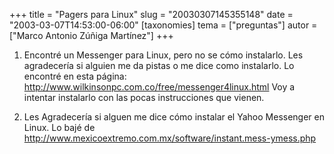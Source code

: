 +++
title = "Pagers para Linux"
slug = "20030307145355148"
date = "2003-03-07T14:53:00-06:00"
[taxonomies]
tema = ["preguntas"]
autor = ["Marco Antonio Zúñiga Martínez"]
+++

1.  Encontré un Messenger para Linux, pero no se cómo instalarlo. Les
    agradecería si alguien me da pistas o me dice como instalarlo. Lo
    encontré en esta página:
    http://www.wilkinsonpc.com.co/free/messenger4linux.html Voy a
    intentar instalarlo con las pocas instrucciones que vienen.

2.  Les Agradecería si alguen me dice cómo instalar el Yahoo Messenger
    en Linux. Lo bajé de
    http://www.mexicoextremo.com.mx/software/instant.mess-ymess.php

